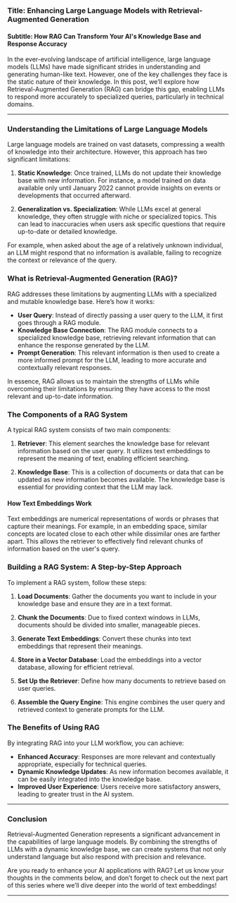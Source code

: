 ### Title: Enhancing Large Language Models with Retrieval-Augmented Generation
#### Subtitle: How RAG Can Transform Your AI's Knowledge Base and Response Accuracy

In the ever-evolving landscape of artificial intelligence, large language models (LLMs) have made significant strides in understanding and generating human-like text. However, one of the key challenges they face is the static nature of their knowledge. In this post, we’ll explore how Retrieval-Augmented Generation (RAG) can bridge this gap, enabling LLMs to respond more accurately to specialized queries, particularly in technical domains.

* * *

### Understanding the Limitations of Large Language Models

Large language models are trained on vast datasets, compressing a wealth of knowledge into their architecture. However, this approach has two significant limitations:

1. **Static Knowledge**: Once trained, LLMs do not update their knowledge base with new information. For instance, a model trained on data available only until January 2022 cannot provide insights on events or developments that occurred afterward.

2. **Generalization vs. Specialization**: While LLMs excel at general knowledge, they often struggle with niche or specialized topics. This can lead to inaccuracies when users ask specific questions that require up-to-date or detailed knowledge.

For example, when asked about the age of a relatively unknown individual, an LLM might respond that no information is available, failing to recognize the context or relevance of the query.

### What is Retrieval-Augmented Generation (RAG)?

RAG addresses these limitations by augmenting LLMs with a specialized and mutable knowledge base. Here’s how it works:

- **User Query**: Instead of directly passing a user query to the LLM, it first goes through a RAG module.
- **Knowledge Base Connection**: The RAG module connects to a specialized knowledge base, retrieving relevant information that can enhance the response generated by the LLM.
- **Prompt Generation**: This relevant information is then used to create a more informed prompt for the LLM, leading to more accurate and contextually relevant responses.

In essence, RAG allows us to maintain the strengths of LLMs while overcoming their limitations by ensuring they have access to the most relevant and up-to-date information.

### The Components of a RAG System

A typical RAG system consists of two main components:

1. **Retriever**: This element searches the knowledge base for relevant information based on the user query. It utilizes text embeddings to represent the meaning of text, enabling efficient searching.

2. **Knowledge Base**: This is a collection of documents or data that can be updated as new information becomes available. The knowledge base is essential for providing context that the LLM may lack.

#### How Text Embeddings Work

Text embeddings are numerical representations of words or phrases that capture their meanings. For example, in an embedding space, similar concepts are located close to each other while dissimilar ones are farther apart. This allows the retriever to effectively find relevant chunks of information based on the user's query.

### Building a RAG System: A Step-by-Step Approach

To implement a RAG system, follow these steps:

1. **Load Documents**: Gather the documents you want to include in your knowledge base and ensure they are in a text format.

2. **Chunk the Documents**: Due to fixed context windows in LLMs, documents should be divided into smaller, manageable pieces.

3. **Generate Text Embeddings**: Convert these chunks into text embeddings that represent their meanings.

4. **Store in a Vector Database**: Load the embeddings into a vector database, allowing for efficient retrieval.

5. **Set Up the Retriever**: Define how many documents to retrieve based on user queries.

6. **Assemble the Query Engine**: This engine combines the user query and retrieved context to generate prompts for the LLM.

### The Benefits of Using RAG

By integrating RAG into your LLM workflow, you can achieve:

- **Enhanced Accuracy**: Responses are more relevant and contextually appropriate, especially for technical queries.
- **Dynamic Knowledge Updates**: As new information becomes available, it can be easily integrated into the knowledge base.
- **Improved User Experience**: Users receive more satisfactory answers, leading to greater trust in the AI system.

* * *

### Conclusion

Retrieval-Augmented Generation represents a significant advancement in the capabilities of large language models. By combining the strengths of LLMs with a dynamic knowledge base, we can create systems that not only understand language but also respond with precision and relevance. 

Are you ready to enhance your AI applications with RAG? Let us know your thoughts in the comments below, and don’t forget to check out the next part of this series where we’ll dive deeper into the world of text embeddings!

* * *